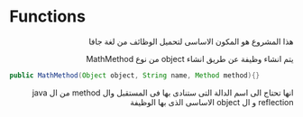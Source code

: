 # Functions

<p dir="rtl">
هذا المشروع هو المكون الاساسى لتحميل الوظائف من لغة جافا
</p>

<p dir="rtl">
يتم انشاء وظيفة عن طريق انشاء object من نوع MathMethod
</p>

```java
public MathMethod(Object object, String name, Method method){}
```

<p dir="rtl">
انها تحتاج الى اسم الدالة التى ستنادى بها فى المستقبل وال method من ال java reflection و ال object الاساسى الذى بها الوظيفة
</p>